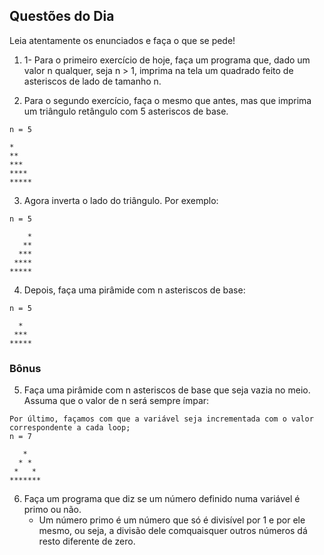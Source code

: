 ## Questões do Dia

Leia atentamente os enunciados e faça o que se pede!

1. 1- Para o primeiro exercício de hoje, faça um programa que, dado um valor n qualquer, seja n > 1, imprima na tela um quadrado feito de asteriscos de lado de tamanho n. 

2. Para o segundo exercício, faça o mesmo que antes, mas que imprima um triângulo retângulo com 5 asteriscos de base.
```
n = 5

*
**
***
****
*****
```
3. Agora inverta o lado do triângulo. Por exemplo:
```
n = 5

    *
   **
  ***
 ****
*****
```
4. Depois, faça uma pirâmide com n asteriscos de base:
```
n = 5

  *
 ***
*****
```
### Bônus

5. Faça uma pirâmide com n asteriscos de base que seja vazia no meio. Assuma que o valor de n será sempre ímpar:
```
Por último, façamos com que a variável seja incrementada com o valor correspondente a cada loop;
n = 7

   *
  * *
 *   *
*******
```
6. Faça um programa que diz se um número definido numa variável é primo ou não.
    * Um número primo é um número que só é divisível por 1 e por ele mesmo, ou seja, a divisão dele comquaisquer outros números dá resto diferente de zero.